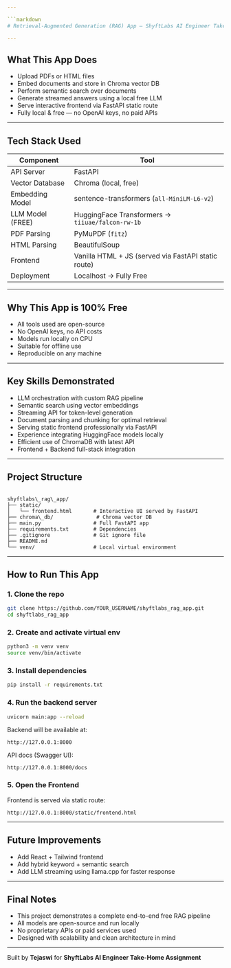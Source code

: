 ```yaml
---

```markdown
# Retrieval-Augmented Generation (RAG) App — ShyftLabs AI Engineer Take-Home Assignment

---
```


## What This App Does

- Upload PDFs or HTML files  
- Embed documents and store in Chroma vector DB  
- Perform semantic search over documents  
- Generate streamed answers using a local free LLM  
- Serve interactive frontend via FastAPI static route  
- Fully local & free — no OpenAI keys, no paid APIs

---

## Tech Stack Used

| Component            | Tool |
|----------------------|------|
| API Server            | FastAPI |
| Vector Database       | Chroma (local, free) |
| Embedding Model       | sentence-transformers (`all-MiniLM-L6-v2`) |
| LLM Model (FREE)      | HuggingFace Transformers → `tiiuae/falcon-rw-1b` |
| PDF Parsing           | PyMuPDF (`fitz`) |
| HTML Parsing          | BeautifulSoup |
| Frontend              | Vanilla HTML + JS (served via FastAPI static route) |
| Deployment            | Localhost → Fully Free |

---

## Why This App is 100% Free

- All tools used are open-source  
- No OpenAI keys, no API costs  
- Models run locally on CPU  
- Suitable for offline use  
- Reproducible on any machine

---

## Key Skills Demonstrated

- LLM orchestration with custom RAG pipeline  
- Semantic search using vector embeddings  
- Streaming API for token-level generation  
- Document parsing and chunking for optimal retrieval  
- Serving static frontend professionally via FastAPI  
- Experience integrating HuggingFace models locally  
- Efficient use of ChromaDB with latest API  
- Frontend + Backend full-stack integration  

---

## Project Structure

```

shyftlabs\_rag\_app/
├── static/
│   └── frontend.html       # Interactive UI served by FastAPI
├── chroma\_db/              # Chroma vector DB 
├── main.py                 # Full FastAPI app
├── requirements.txt        # Dependencies
├── .gitignore              # Git ignore file
├── README.md               
└── venv/                   # Local virtual environment

````

---

## How to Run This App

### 1. Clone the repo

```bash
git clone https://github.com/YOUR_USERNAME/shyftlabs_rag_app.git
cd shyftlabs_rag_app
````

### 2. Create and activate virtual env

```bash
python3 -m venv venv
source venv/bin/activate
```

### 3. Install dependencies

```bash
pip install -r requirements.txt
```

### 4. Run the backend server

```bash
uvicorn main:app --reload
```

Backend will be available at:

```
http://127.0.0.1:8000
```

API docs (Swagger UI):

```
http://127.0.0.1:8000/docs
```

### 5. Open the Frontend

Frontend is served via static route:

```
http://127.0.0.1:8000/static/frontend.html
```

---

## Future Improvements

* Add React + Tailwind frontend
* Add hybrid keyword + semantic search
* Add LLM streaming using llama.cpp for faster response

---

## Final Notes

* This project demonstrates a complete end-to-end free RAG pipeline
* All models are open-source and run locally
* No proprietary APIs or paid services used
* Designed with scalability and clean architecture in mind

---

Built by **Tejaswi** for **ShyftLabs AI Engineer Take-Home Assignment**

```
